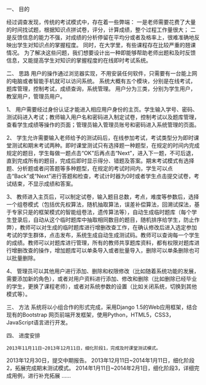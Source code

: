 一、	目的
  
  经过调查发现，传统的考试模式中，存在着一些弊端：
    一是老师需要花费了大量的时间找试题，根据知识点拼试卷，评分，计算成绩，整个过程工作量很大；
    二是反馈信息的能力不强，对成绩的分析停留在平均分或者及格率上，很难准确地反映出学生对知识点的掌握程度。
    同时，在大学里，有些课程存在比较严重的翘课情况。
  为了解决这些问题，我们想要设计出一种即能够帮助老师出题和及时反馈信息，又能提高学生对知识的掌握程度的在线即时考试系统。


二、	思路
  用户的操作通过浏览器实现，不用安装任何软件，只需要有一台能上网的电脑或者智能手机就可以访问系统。
  系统大概有五个模块，分别是在线考试，题库管理，控制考试，成绩查询，系统管理。
  用户分为三类，分别为学生用户，教室用户，管理员用户。

  1、	用户需要经过身份认证才能进入相应用户身份的主页。学生输入学号、密码、测试码进入考试；教师输入用户名和密码进入制定试卷，控制考试以及题库管理，查看学生成绩等操作的页面；管理员输入管理员账号和密码进入系统管理的页面。

  2、	学生允许需要输入老师给予的测试码后，在线参加考试，考试类型分为即时课堂测试和期末考试两种。即时课堂测试只有选择题一种题型，在规定的时间内完成规定的题目，学生每做一题点击“OK”后再点击“Next”，进入下一题，不可后退，直到完成所有的题目，完成后即时显示得分、错题及答案。期末考试模式有选择题、分析题或者问答题等多种题型，在规定的考试时间内，学生可以点击“Back”或“Next”进行答题和检查，考试计时器为0时或者学生点击提交试卷，考试结束，不显示成绩和答案。

  3、	教师进入主页后，可以制定试卷，输入题目总数，考点，难度等参数后，选择一个组卷模式（包括优先权算法，随机抽取算法，误差补偿算法，回溯试探法，基于专家只是的框架模式的智能组卷法，遗传算法等），自动生成临时题库（每个学生登录后，自动从这个临时题库中抽取相同数目的题目，随机排序给学生，防止作弊），教师可以对生成的临时题库进行增删改查工作，在确认修改后进入选定参加考试的学生群体，点击发布，系统生成自动生成测试码。教师可以查询每一个学生的成绩。教师可以对题库进行管理，所有的教师共享题库资料，都有权限对题库进行增删改查的操作，增加题库可以单条导入或者批量导入，删除可以单条删除也可以批量删除。

  4、	管理员可以其他用户进行添加、删除和权限修改（比如随着系统功能的发展，需要添加新的角色），或者对用户资料进行添加、修改和删除（比如删除已经毕业的学生，更换了课程老师），或者对系统参数的设置（比如关闭系统，切换到其他模式等）。


三、	方法
  系统将以小组合作的形式完成，采用Django 1.5的Web应用框架，结合现有的Bootstrap 网页前端开发框架，使用Python，HTML5，CSS3，JavaScript语言进行开发。

四、	进度安排

	2013年11月11日~2013年12月11日，细化阶段1，完成及时课堂测试模式。
  2013年12月30日，提交中期报告。
  2013年12月11日~2014年1月11日，细化阶段2，拓展完成期末测试模式。
  2014年1月11日~2014年2月1日，细化阶段3，详细完成用例，进行补充拓展
……
